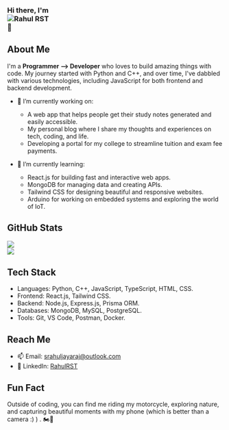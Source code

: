 ### Hi there, I'm <br /><img src="https://readme-typing-svg.demolab.com?font=Fira+Code&pause=1000&color=000AFF&width=435&lines=RahulRST" alt="Rahul RST" /><br /> 👋

## About Me

I'm a **Programmer --> Developer** who loves to build amazing things with code. My journey started with Python and C++, and over time, I've dabbled with various technologies, including JavaScript for both frontend and backend development.

- 🔭 I’m currently working on:
  - A web app that helps people get their study notes generated and easily accessible.
  - My personal blog where I share my thoughts and experiences on tech, coding, and life.
  - Developing a portal for my college to streamline tuition and exam fee payments.

- 🌱 I’m currently learning:
  - React.js for building fast and interactive web apps.
  - MongoDB for managing data and creating APIs.
  - Tailwind CSS for designing beautiful and responsive websites.
  - Arduino for working on embedded systems and exploring the world of IoT.

## GitHub Stats

<div style="display: flex; flex-direction: column">
  <img src="https://github-readme-stats.vercel.app/api?username=RahulRST&count_private=true&show_icons=true&hide_border=true&theme=transparent" />
  <img src="https://streak-stats.demolab.com/?user=RahulRST&theme=transparent&hide_border=true" />
</div>

## Tech Stack

- Languages: Python, C++, JavaScript, TypeScript, HTML, CSS.
- Frontend: React.js, Tailwind CSS.
- Backend: Node.js, Express.js, Prisma ORM.
- Databases: MongoDB, MySQL, PostgreSQL.
- Tools: Git, VS Code, Postman, Docker.

## Reach Me

- 📫 Email: [srahuljayaraj@outlook.com](mailto:srahuljayaraj@outlook.com?subject=Hi)
- 💼 LinkedIn: [RahulRST](https://www.linkedin.com/in/rahulrst/)
<!-- - 🌐 Portfolio: [YourWebsite](https://www.yourportfolio.com/) -->

## Fun Fact

Outside of coding, you can find me riding my motorcycle, exploring nature, and capturing beautiful moments with my phone (which is better than a camera :) ) . 🏍️📸

